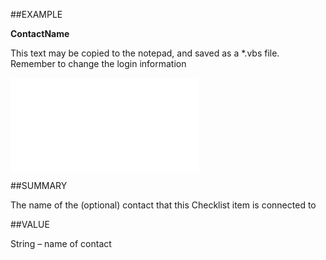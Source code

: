 
##EXAMPLE

**ContactName**

This text may be copied to the notepad, and saved as a *.vbs file. Remember to change the login information

![](..\..\Examples\vbs\SOChecklistItem.ContactName.vbs.txt)


##SUMMARY

The name of the (optional) contact that this Checklist item is connected to


##VALUE

String – name of contact

